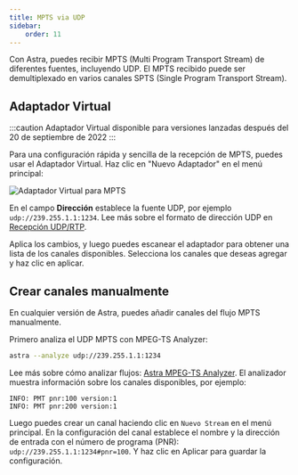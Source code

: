 ```yaml
---
title: MPTS via UDP
sidebar:
    order: 11
---
```


Con Astra, puedes recibir MPTS (Multi Program Transport Stream) de diferentes fuentes, incluyendo UDP. El MPTS recibido puede ser demultiplexado en varios canales SPTS (Single Program Transport Stream).

## Adaptador Virtual

:::caution
Adaptador Virtual disponible para versiones lanzadas después del 20 de septiembre de 2022
:::

Para una configuración rápida y sencilla de la recepción de MPTS, puedes usar el Adaptador Virtual. Haz clic en "Nuevo Adaptador" en el menú principal:

![Adaptador Virtual para MPTS](https://cdn.cesbo.com/help/astra/receiving/ip/mpts-via-udp/virtual-mpts.png)

En el campo **Dirección** establece la fuente UDP, por ejemplo `udp://239.255.1.1:1234`. Lee más sobre el formato de dirección UDP en [Recepción UDP/RTP](/en/astra/receiving-udp/).

Aplica los cambios, y luego puedes escanear el adaptador para obtener una lista de los canales disponibles. Selecciona los canales que deseas agregar y haz clic en aplicar.

## Crear canales manualmente

En cualquier versión de Astra, puedes añadir canales del flujo MPTS manualmente.

Primero analiza el UDP MPTS con MPEG-TS Analyzer:

```sh
astra --analyze udp://239.255.1.1:1234
```

Lee más sobre cómo analizar flujos: [Astra MPEG-TS Analyzer](/en/articles/tools-and-utilities/astra-mpeg-ts-analyzer/). El analizador muestra información sobre los canales disponibles, por ejemplo:

```
INFO: PMT pnr:100 version:1
INFO: PMT pnr:200 version:1
```

Luego puedes crear un canal haciendo clic en `Nuevo Stream` en el menú principal. En la configuración del canal establece el nombre y la dirección de entrada con el número de programa (PNR): `udp://239.255.1.1:1234#pnr=100`. Y haz clic en Aplicar para guardar la configuración.